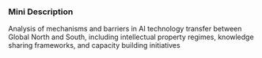 ### Mini Description

Analysis of mechanisms and barriers in AI technology transfer between Global North and South, including intellectual property regimes, knowledge sharing frameworks, and capacity building initiatives
